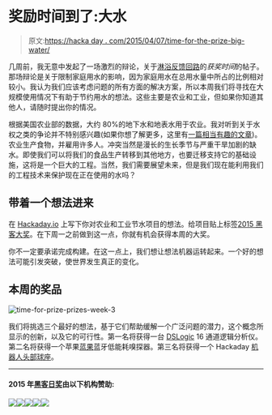 # 奖励时间到了:大水

> 原文:[https://hacka day . com/2015/04/07/time-for-the-prize-big-water/](https://hackaday.com/2015/04/07/time-for-the-prize-big-water/)

几周前，我无意中发起了一场激烈的辩论，关于[淋浴反馈回路](http://hackaday.com/2015/03/18/we-have-a-problem-shower-feedback-loop/)的*获奖时间*的帖子。那场辩论是关于限制家庭用水的影响，因为家庭用水在总用水量中所占的比例相对较小。我认为我们应该考虑问题的所有方面的解决方案，所以本周我们将寻找在大规模使用情况下有助于节约用水的想法。这些主要是农业和工业，但如果你知道其他人，请随时提出你的情况。

根据美国农业部的数据，大约 80%的地下水和地表水用于农业。我对听到关于水权之类的争论并不特别感兴趣(如果你想了解更多，这里有[一篇相当有趣的文章](http://www.washingtonpost.com/blogs/govbeat/wp/2015/04/03/agriculture-is-80-percent-of-water-use-in-california-why-arent-farmers-being-forced-to-cut-back/))。农业生产食物，并雇用许多人。冲突当然是漫长的生长季节与严重干旱加剧的缺水。即使我们可以将我们的食品生产转移到其他地方，也要迁移支持它的基础设施，这将是一个巨大的工程。当然，我们需要展望未来，但是我们现在能利用我们的工程技术来保护现在正在使用的水吗？

## 带着一个想法进来

在 [Hackaday.io](http://hackaday.io) 上写下你对农业和工业节水项目的想法。给项目贴上标签[2015 黑客大奖](http://hackaday.io/projects/tag/2015HackadayPrize)。在下周一之前做到这一点，你就有机会获得本周的大奖。

你不一定要承诺完成构建。在这一点上，我们想让想法机器运转起来。一个好的想法可能引发突破，使世界发生真正的变化。

## 本周的奖品

![time-for-prize-prizes-week-3](../Images/753d5cc85776e11b21d4a3795353a693.png)

我们将挑选三个最好的想法，基于它们帮助缓解一个广泛问题的潜力，这个概念所显示的创新，以及它的可行性。第一名将获得一台 [DSLogic](http://store.hackaday.com/products/dslogic) 16 通道逻辑分析仪。第二名将获得一个苹果[蓝果](http://store.hackaday.com/products/bluefruit-le-sniffer-bluetooth-low-energy-ble-4-0-nrf51822-v1-0)蓝牙低能耗嗅探器。第三名将获得一个 Hackaday [机器人头部球座](http://store.hackaday.com/products/robot-head-tee)。

* * *

#### 2015 年[黑客日奖](http://hackaday.io/prize)由以下机构赞助:

[![](../Images/8e6c49d55ea91b307d7d191b75ab18c8.png)](http://hackaday.io/atmel)[![](../Images/6b53a13e67e0346985e237ef126c1bcc.png)](http://hackaday.io/freescale)[![](../Images/3fe105965ef22414d89f71032d9babee.png)](http://hackaday.io/microchip)[![](../Images/ebcbe4e97993de26ebcf849e70523a14.png)](http://hackaday.io/mouser)[![](../Images/15f4f8aaed16b020832d8be6282e47f5.png)](http://hackaday.io/ti)